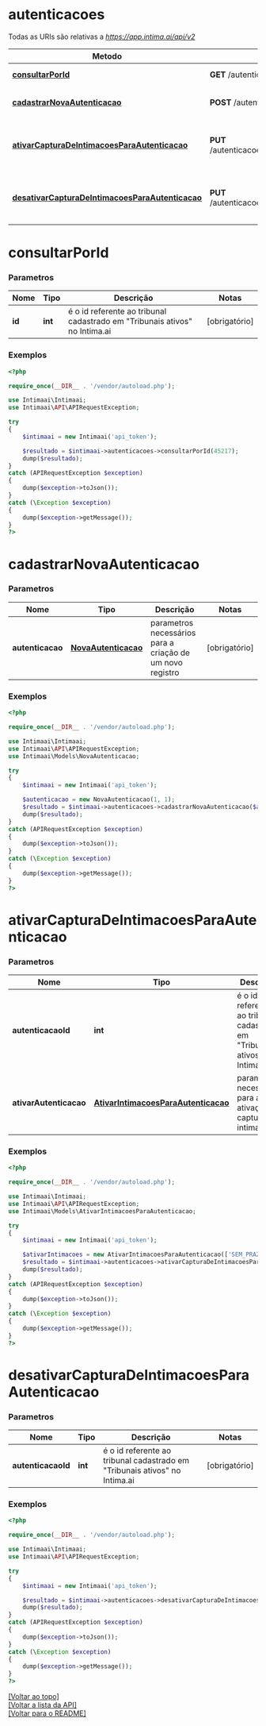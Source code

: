 # **autenticacoes**

Todas as URIs são relativas a *https://app.intima.ai/api/v2*

Metodo | Requisição HTTP | Descrição
------------- | ------------- | -------------
[**consultarPorId**](autenticacoesResources.md#consultarPorId) | **GET** /autenticacoes/{id} | Visualiza um auth
[**cadastrarNovaAutenticacao**](autenticacoesResources.md#cadastrarNovaAutenticacao) | **POST** /autenticacoes | Cadastra um novo auth
[**ativarCapturaDeIntimacoesParaAutenticacao**](autenticacoesResources.md#ativarCapturaDeIntimacoesParaAutenticacao) | **PUT** /autenticacoes/{autenticacao_id}/intimacoes/ativar | Ativa a captura de intimações para um auth
[**desativarCapturaDeIntimacoesParaAutenticacao**](autenticacoesResources.md#desativarCapturaDeIntimacoesParaAutenticacao) | **PUT** /autenticacoes/{autenticacao_id}/intimacoes/desativar | Desativa a captura de intimações para um auth

# **consultarPorId**

### Parametros

Nome | Tipo | Descrição | Notas
------------- | ------------- | ------------- | -------------
**id** | **int**| é o id referente ao tribunal cadastrado em "Tribunais ativos" no Intima.ai | [obrigatório]

### Exemplos
```php
<?php

require_once(__DIR__ . '/vendor/autoload.php');

use Intimaai\Intimaai;
use Intimaai\API\APIRequestException;

try 
{
    $intimaai = new Intimaai('api_token');

    $resultado = $intimaai->autenticacoes->consultarPorId(45217);
    dump($resultado);
}
catch (APIRequestException $exception)
{
    dump($exception->toJson());
}
catch (\Exception $exception)
{
    dump($exception->getMessage());
}
?>
```

# **cadastrarNovaAutenticacao**

### Parametros

Nome | Tipo | Descrição | Notas
------------- | ------------- | ------------- | -------------
**autenticacao** | [**NovaAutenticacao**](../models/auth/NovaAutenticacao.md)| parametros necessários para a criação de um novo registro | [obrigatório]

### Exemplos
```php
<?php

require_once(__DIR__ . '/vendor/autoload.php');

use Intimaai\Intimaai;
use Intimaai\API\APIRequestException;
use Intimaai\Models\NovaAutenticacao;

try 
{
    $intimaai = new Intimaai('api_token');

    $autenticacao = new NovaAutenticacao(1, 1);
    $resultado = $intimaai->autenticacoes->cadastrarNovaAutenticacao($autenticacao);
    dump($resultado);
}
catch (APIRequestException $exception)
{
    dump($exception->toJson());
}
catch (\Exception $exception)
{
    dump($exception->getMessage());
}
?>
```

# **ativarCapturaDeIntimacoesParaAutenticacao**

### Parametros

Nome | Tipo | Descrição | Notas
------------- | ------------- | ------------- | -------------
**autenticacaoId** | **int**| é o id referente ao tribunal cadastrado em "Tribunais ativos" no Intima.ai | [obrigatório]
**ativarAutenticacao** | [**AtivarIntimacoesParaAutenticacao**](../models/auth/AtivarIntimacoesParaAutenticacao.md)| parametros necessários para a ativação da captura de intimações | [obrigatório]

### Exemplos
```php
<?php

require_once(__DIR__ . '/vendor/autoload.php');

use Intimaai\Intimaai;
use Intimaai\API\APIRequestException;
use Intimaai\Models\AtivarIntimacoesParaAutenticacao;

try 
{
    $intimaai = new Intimaai('api_token');

    $ativarIntimacoes = new AtivarIntimacoesParaAutenticacao(['SEM_PRAZO'], [0, 1], ['06:00']);
    $resultado = $intimaai->autenticacoes->ativarCapturaDeIntimacoesParaAutenticacao(1, $ativarIntimacoes);
    dump($resultado);
}
catch (APIRequestException $exception)
{
    dump($exception->toJson());
}
catch (\Exception $exception)
{
    dump($exception->getMessage());
}
?>
```

# **desativarCapturaDeIntimacoesParaAutenticacao**

### Parametros

Nome | Tipo | Descrição | Notas
------------- | ------------- | ------------- | -------------
**autenticacaoId** | **int**| é o id referente ao tribunal cadastrado em "Tribunais ativos" no Intima.ai | [obrigatório]

### Exemplos
```php
<?php

require_once(__DIR__ . '/vendor/autoload.php');

use Intimaai\Intimaai;
use Intimaai\API\APIRequestException;

try 
{
    $intimaai = new Intimaai('api_token');

    $resultado = $intimaai->autenticacoes->desativarCapturaDeIntimacoesParaAutenticacao(1);
    dump($resultado);
}
catch (APIRequestException $exception)
{
    dump($exception->toJson());
}
catch (\Exception $exception)
{
    dump($exception->getMessage());
}
?>
```

[[Voltar ao topo]](#)        
[[Voltar a lista da API]](../../README.md#Documentação-para-os-Endpoints-da-API)    
[[Voltar para o README]](../../README.md#Intima.ai---SDK-PHP)
